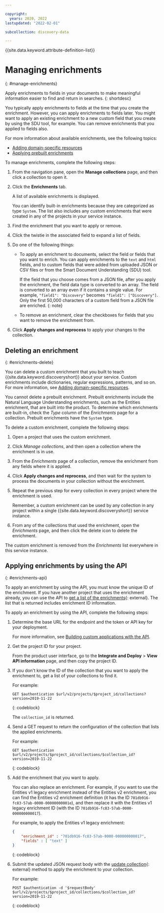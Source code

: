 ```yaml
---

copyright:
  years: 2020, 2022
lastupdated: "2022-02-01"

subcollection: discovery-data

---
```


{{site.data.keyword.attribute-definition-list}}

# Managing enrichments
{: #manage-enrichments}

Apply enrichments to fields in your documents to make meaningful information easier to find and return in searches.
{: shortdesc}

You typically apply enrichments to fields at the time that you create the enrichment. However, you can apply enrichments to fields later. You might want to apply an existing enrichment to a new custom field that you create by using the SDU tool, for example. You can remove enrichments that you applied to fields also.

For more information about available enrichments, see the following topics:

- [Adding domain-specific resources](/docs/discovery-data?topic=discovery-data-domain)
- [Applying prebuilt enrichments](/docs/discovery-data?topic=discovery-data-nlu)

To manage enrichments, complete the following steps:

1.  From the navigation pane, open the **Manage collections** page, and then click a collection to open it.
1.  Click the **Enrichments** tab.

    A list of available enrichments is displayed. 
    
    You can identify built-in enrichments because they are categorized as type `System`. The list also includes any custom enrichments that were created in any of the projects in your service instance.
1.  Find the enrichment that you want to apply or remove.
1.  Click the twistie in the associated field to expand a list of fields.
1.  Do one of the following things:

    -   To apply an enrichment to documents, select the field or fields that you want to enrich. You can apply enrichments to the `text` and `html` fields, and to custom fields that were added from uploaded JSON or CSV files or from the Smart Document Understanding (SDU) tool.

        If the field that you choose comes from a JSON file, after you apply the enrichment, the field data type is converted to an array. The field is converted to an array even if it contains a single value. For example, `"field1": "Discovery"` becomes `"field1": ["Discovery"]`. Only the first 50,000 characters of a custom field from a JSON file are enriched.
        {: note}
    -   To remove an enrichment, clear the checkboxes for fields that you want to remove the enrichment from.

1. Click **Apply changes and reprocess** to apply your changes to the collection.

## Deleting an enrichment
{: #enrichments-delete}

You can delete a custom enrichment that you built to teach {{site.data.keyword.discoveryshort}} about your service. Custom enrichments include dictionaries, regular expressions, patterns, and so on. For more information, see [Adding domain-specific resources](/docs/discovery-data?topic=discovery-data-domain).

You cannot delete a prebuilt enrichment. Prebuilt enrichments include the Natural Language Understanding enrichments, such as the Entities enrichment, that are built into the product. To determine which enrichments are built-in, check the *Type* column of the *Enrichments* page for a collection. Prebuilt enrichments have the `System` type.

To delete a custom enrichment, complete the following steps:

1.  Open a project that uses the custom enrichment. 
1.  Click *Manage collections*, and then open a collection where the enrichment is in use.
1.  From the *Enrichments* page of a collection, remove the enrichment from any fields where it is applied.
1.  Click **Apply changes and reprocess**, and then wait for the system to process the documents in your collection without the enrichment.
1.  Repeat the previous step for every collection in every project where the enrichment is used.

    Remember, a custom enrichment can be used by any collection in any project within a single {{site.data.keyword.discoveryshort}} service instance.
1.  From any of the collections that used the enrichment, open the *Enrichments* page, and then click the delete icon to delete the enrichment.

The custom enrichment is removed from the *Enrichments* list everywhere in this service instance.

## Applying enrichments by using the API
{: #enrichments-api}

To apply an enrichment by using the API, you must know the unique ID of the enrichment. If you have another project that uses the enrichment already, you can use the API to [get a list of the enrichments](https://cloud.ibm.com/apidocs/discovery-data#listenrichments){: external}. The list that is returned includes enrichment ID information.

To apply an enrichment by using the API, complete the following steps:

1.  Determine the base URL for the endpoint and the token or API key for your deployment.

    For more information, see [Building custom applications with the API](/docs/discovery-data?topic=discovery-data-api-use).

1.  Get the project ID for your project.

    From the product user interface, go to the **Integrate and Deploy** > **View API information** page, and then copy the project ID.

1.  If you don't know the ID of the collection that you want to apply the enrichment to, get a list of your collections to find it.

    For example:

    ```curl
    GET $authentication $url/v2/projects/$project_id/collections?version=2019-11-22
    ```
    {: codeblock}

    The `collection_id` is returned.

1.  Send a GET request to return the configuration of the collection that lists the applied enrichments.

    For example:

    ```curl
    GET $authentication $url/v2/projects/$project_id/collections/$collection_id?version=2019-11-22
    ```
    {: codeblock}

1.  Add the enrichment that you want to apply.

    You can also replace an enrichment. For example, if you want to use the Entities v1 legacy enrichment instead of the Entities v2 enrichment, you can find the Entities v2 enrichment definition (it has the ID `701db916-fc83-57ab-0000-00000000001e`), and then replace it with the Entities v1 legacy enrichment ID (with the ID `701db916-fc83-57ab-0000-000000000017`).

    For example, to apply the Entities v1 legacy enrichment:

    ```json
    {
        "enrichment_id" : "701db916-fc83-57ab-0000-000000000017",
        "fields" : [ "text" ]
    }
    ```
    {: codeblock}

1.  Submit the updated JSON request body with the [update collection](https://cloud.ibm.com/apidocs/discovery-data#updatecollection){: external} method to apply the enrichment to your collection.

    For example:

    ```curl
    POST $authentication -d '$requestBody' $url/v2/projects/$project_id/collections/$collection_id?version=2019-11-22
    ```
    {: codeblock}
